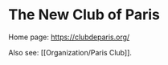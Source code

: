 # The New Club of Paris

Home page: https://clubdeparis.org/

Also see: [[Organization/Paris Club]].